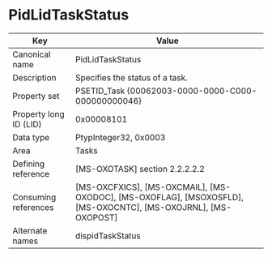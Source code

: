 # PidLidTaskStatus

| Key | Value |
|---|---|
| Canonical name | PidLidTaskStatus |
| Description | Specifies the status of a task. |
| Property set | PSETID_Task {00062003-0000-0000-C000-000000000046} |
| Property long ID (LID) | 0x00008101 |
| Data type | PtypInteger32, 0x0003 |
| Area | Tasks |
| Defining reference | [MS-OXOTASK] section 2.2.2.2.2 |
| Consuming references | [MS-OXCFXICS], [MS-OXCMAIL], [MS-OXODOC], [MS-OXOFLAG], [MSOXOSFLD], [MS-OXOCNTC], [MS-OXOJRNL], [MS-OXOPOST] |
| Alternate names | dispidTaskStatus |
